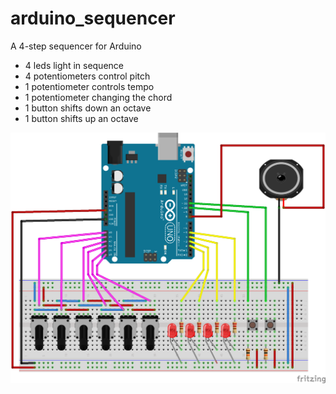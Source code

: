 # arduino_sequencer
A 4-step sequencer for Arduino

* 4 leds light in sequence
* 4 potentiometers control pitch
* 1 potentiometer controls tempo
* 1 potentiometer changing the chord
* 1 button shifts down an octave
* 1 button shifts up an octave


![Wiring plan](https://raw.githubusercontent.com/thebirdsbeak/arduino_sequencer/master/sequencer.png)
